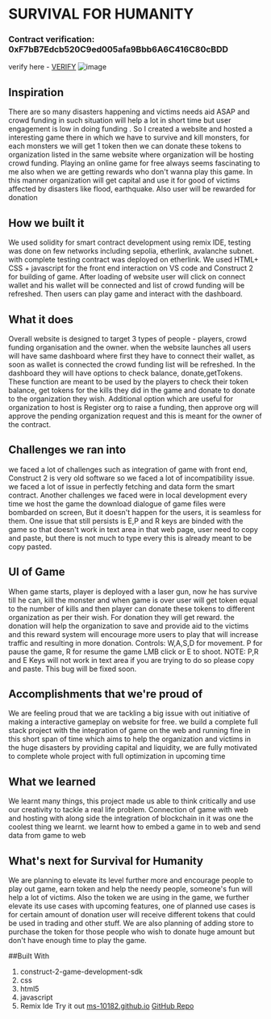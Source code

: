 # SURVIVAL FOR HUMANITY
### Contract verification: 0xF7bB7Edcb520C9ed005afa9Bbb6A6C416C80cBDD
verify here - [VERIFY](https://testnet.explorer.etherlink.com/address/0xF7bB7Edcb520C9ed005afa9Bbb6A6C416C80cBDD)
![image](https://github.com/user-attachments/assets/9373896c-34db-41ee-850c-f217bedd61a3)

## Inspiration
There are so many disasters happening and victims needs aid ASAP and crowd funding in such situation will help a lot in short time but user engagement is low in doing funding . So I created a website and hosted a interesting game there in which we have to survive and kill monsters, for each monsters we will get 1 token then we can donate these tokens to organization listed in the same website where organization will be hosting crowd funding. Playing an online game for free always seems fascinating to me also when we are getting rewards who don't wanna play this game. In this manner organization will get capital and use it for good of victims affected by disasters like flood, earthquake. Also user will be rewarded for donation

## How we built it
We used solidity for smart contract development using remix IDE, testing was done on few networks including sepolia, etherlink, avalanche subnet. with complete testing contract was deployed on etherlink. We used HTML+ CSS + javascript for the front end interaction on VS code and Construct 2 for building of game. After loading of website user will click on connect wallet and his wallet will be connected and list of crowd funding will be refreshed. Then users can play game and interact with the dashboard.

## What it does
Overall website is designed to target 3 types of people - players, crowd funding organisation and the owner. when the website launches all users will have same dashboard where first they have to connect their wallet, as soon as wallet is connected the crowd funding list will be refreshed. In the dashboard they will have options to check balance, donate,getTokens. These function are meant to be used by the players to check their token balance, get tokens for the kills they did in the game and donate to donate to the organization they wish. Additional option which are useful for organization to host is Register org to raise a funding, then approve org will approve the pending organization request and this is meant for the owner of the contract.

## Challenges we ran into
we faced a lot of challenges such as integration of game with front end, Construct 2 is very old software so we faced a lot of incompatibility issue. we faced a lot of issue in perfectly fetching and data form the smart contract. Another challenges we faced were in local development every time we host the game the download dialogue of game files were bombarded on screen, But it doesn't happen for the users, it is seamless for them. One issue that still persists is E,P and R keys are binded with the game so that doesn't work in text area in that web page, user need to copy and paste, but there is not much to type every this is already meant to be copy pasted.

## UI of Game
When game starts, player is deployed with a laser gun, now he has survive till he can, kill the monster and when game is over user will get token equal to the number of kills and then player can donate these tokens to different organization as per their wish. For donation they will get reward. the donation will help the organization to save and provide aid to the victims and this reward system will encourage more users to play that will increase traffic and resulting in more donation. Controls: W,A,S,D for movement. P for pause the game, R for resume the game LMB click or E to shoot. NOTE: P,R and E Keys will not work in text area if you are trying to do so please copy and paste. This bug will be fixed soon.

## Accomplishments that we're proud of
We are feeling proud that we are tackling a big issue with out initiative of making a interactive gameplay on website for free. we build a complete full stack project with the integration of game on the web and running fine in this short span of time which aims to help the organization and victims in the huge disasters by providing capital and liquidity, we are fully motivated to complete whole project with full optimization in upcoming time

## What we learned
We learnt many things, this project made us able to think critically and use our creativity to tackle a real life problem. Connection of game with web and hosting with along side the integration of blockchain in it was one the coolest thing we learnt. we learnt how to embed a game in to web and send data from game to web

## What's next for Survival for Humanity
We are planning to elevate its level further more and encourage people to play out game, earn token and help the needy people, someone's fun will help a lot of victims. Also the token we are using in the game, we further elevate its use cases with upcoming features, one of planned use cases is for certain amount of donation user will receive different tokens that could be used in trading and other stuff. We are also planning of adding store to purchase the token for those people who wish to donate huge amount but don't have enough time to play the game.

##Built With
1) construct-2-game-development-sdk
2) css
3) html5
4) javascript
5) Remix Ide
Try it out
 [ms-10182.github.io](https://ms-10182.github.io/Survival_till_last_hackathon_project/)
 [GitHub Repo](https://github.com/Ms-10182/Survival_till_last_hackathon_project)

